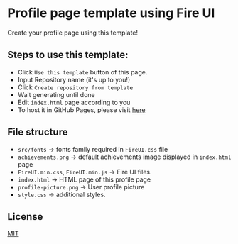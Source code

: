 # Profile page template using Fire UI
Create your profile page using this template!

## Steps to use this template:
- Click `Use this template` button of this page.
- Input Repository name (it's up to you!)
- Click `Create repository from template`
- Wait generating until done
- Edit `index.html` page according to you
- To host it in GitHub Pages, please visit [here](https://docs.github.com/en/free-pro-team@latest/github/working-with-github-pages)

## File structure
- `src/fonts` &rarr; fonts family required in `FireUI.css` file
- `achievements.png` &rarr; default achievements image displayed in `index.html` page
- `FireUI.min.css`, `FireUI.min.js` &rarr; Fire UI files.
- `index.html` &rarr; HTML page of this profile page
- `profile-picture.png` &rarr; User profile picture
- `style.css` &rarr; additional styles.
## License
[MIT](https://github.com/fire-ui/Profile-Page-Template/blob/master/LICENSE)